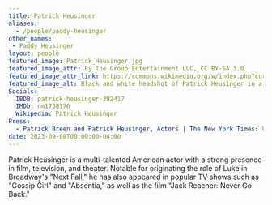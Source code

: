 ```yaml
---
title: Patrick Heusinger
aliases:  
  - /people/paddy-heusinger
other_names: 
 - Paddy Heusinger
layout: people
featured_image: Patrick_Heusinger.jpg
featured_image_attr: By The Group Entertainment LLC, CC BY-SA 3.0
featured_image_attr_link: https://commons.wikimedia.org/w/index.php?curid=8055566
featured_image_alt: Black and white headshot of Patrick Heusinger in a plain white t-shirt
Socials:
  IBDB: patrick-heusinger-392417
  IMDb: nm1738176
  Wikipedia: Patrick_Heusinger
Press: 
  - Patrick Breen and Patrick Heusinger, Actors | The New York Times: https://www.nytimes.com/2010/02/21/theater/21patricks.html?_r=0
date: 2023-09-08T00:00:00-04:00
---
```

Patrick Heusinger is a multi-talented American actor with a strong presence in film, television, and theater. Notable for originating the role of Luke in Broadway's "Next Fall," he has also appeared in popular TV shows such as "Gossip Girl" and "Absentia," as well as the film "Jack Reacher: Never Go Back."